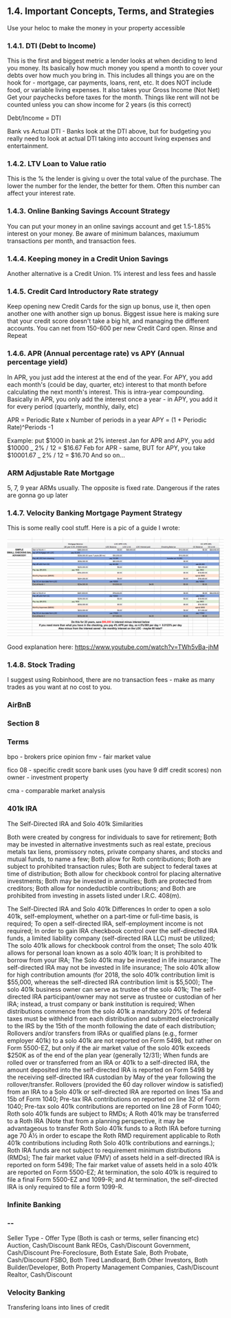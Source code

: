 ## 1.4. Important Concepts, Terms, and Strategies

Use your heloc to make the money in your property accessible

### 1.4.1. DTI (Debt to Income)

This is the first and biggest metric a lender looks at when deciding to lend you money. Its basically how much money you spend a month to cover your debts over how much you bring in.
This includes all things you are on the hook for - mortgage, car payments, loans, rent, etc. It does NOT include food, or variable living expenses.
It also takes your Gross Income (Not Net) Get your paychecks before taxes for the month. Things like rent will not be counted unless you can show income for 2 years (is this correct)

Debt/Income = DTI

Bank vs Actual DTI - Banks look at the DTI above, but for budgeting you really need to look at actual DTI taking into account living expenses and entertainment.

### 1.4.2. LTV Loan to Value ratio

This is the % the lender is giving u over the total value of the purchase. The lower the number for the lender, the better for them. Often this number can affect your interest rate.

### 1.4.3. Online Banking Savings Account Strategy

You can put your money in an online savings account and get 1.5-1.85% interest on your money. Be aware of minimum balances, maxiumum transactions per month, and transaction fees.

### 1.4.4. Keeping money in a Credit Union Savings

Another alternative is a Credit Union. 1% interest and less fees and hassle

### 1.4.5. Credit Card Introductory Rate strategy

Keep opening new Credit Cards for the sign up bonus, use it, then open another one with another sign up bonus. Biggest issue here is making sure that your credit score doesn't take a big hit, and managing the different accounts. You can net from 150-600 per new Credit Card open. Rinse and Repeat

### 1.4.6. APR (Annual percentage rate) vs APY (Annual percentage yield)

In APR, you just add the interest at the end of the year. For APY, you add each month's (could be day, quarter, etc) interest to that month before calculating the next month's interest. This is intra-year compounding.
Basically in APR, you only add the interest once a year - in APY, you add it for every period (quarterly, monthly, daily, etc)

APR = Periodic Rate x Number of periods in a year
APY = (1 + Periodic Rate)^Periods -1

Example: put $1000 in bank at 2% interest
Jan for APR and APY, you add $10000 _ 2% / 12 = $16.67
Feb for APR - same, BUT for APY, you take $10001.67 _ 2% / 12 = $16.70
And so on...

### ARM Adjustable Rate Mortgage

5, 7, 9 year ARMs usually. The opposite is fixed rate. Dangerous if the rates are gonna go up later

### 1.4.7. Velocity Banking Mortgage Payment Strategy

This is some really cool stuff. Here is a pic of a guide I wrote:

![](lib/velocity-banking-example.png)

Good explanation here: https://www.youtube.com/watch?v=TWh5vBa-jhM

### 1.4.8. Stock Trading

I suggest using Robinhood, there are no transaction fees - make as many trades as you want at no cost to you.

### AirBnB

### Section 8

### Terms

bpo - brokers price opinion
fmv - fair market value

fico 08 - specific credit score bank uses (you have 9 diff credit scores)
non owner - investment property

cma - comparable market analysis

### 401k IRA

The Self-Directed IRA and Solo 401k Similarities

Both were created by congress for individuals to save for retirement;
Both may be invested in alternative investments such as real estate, precious metals tax liens, promissory notes, private company shares, and stocks and mutual funds, to name a few;
Both allow for Roth contributions;
Both are subject to prohibited transaction rules;
Both are subject to federal taxes at time of distribution;
Both allow for checkbook control for placing alternative investments;
Both may be invested in annuities;
Both are protected from creditors;
Both allow for nondeductible contributions; and
Both are prohibited from investing in assets listed under I.R.C. 408(m).

The Self-Directed IRA and Solo 401k Differences
In order to open a solo 401k, self-employment, whether on a part-time or full-time basis, is required;
To open a self-directed IRA, self-employment income is not required;
In order to gain IRA checkbook control over the self-directed IRA funds, a limited liability company (self-directed IRA LLC) must be utilized;
The solo 401k allows for checkbook control from the onset;
The solo 401k allows for personal loan known as a solo 401k loan;
It is prohibited to borrow from your IRA;
The Solo 401k may be invested in life insurance;
The self-directed IRA may not be invested in life insurance;
The solo 401k allow for high contribution amounts (for 2018, the solo 401k contribution limit is $55,000, whereas the self-directed IRA contribution limit is $5,500);
The solo 401k business owner can serve as trustee of the solo 401k;
The self-directed IRA participant/owner may not serve as trustee or custodian of her IRA; instead, a trust company or bank institution is required;
When distributions commence from the solo 401k a mandatory 20% of federal taxes must be withheld from each distribution and submitted electronically to the IRS by the 15th of the month following the date of each distribution;
Rollovers and/or transfers from IRAs or qualified plans (e.g., former employer 401k) to a solo 401k are not reported on Form 5498, but rather on Form 5500-EZ, but only if the air market value of the solo 401k exceeds $250K as of the end of the plan year (generally 12/31);
When funds are rolled over or transferred from an IRA or 401k to a self-directed IRA, the amount deposited into the self-directed IRA is reported on Form 5498 by the receiving self-directed IRA custodian by May of the year following the rollover/transfer.
Rollovers (provided the 60 day rollover window is satisfied) from an IRA to a Solo 401k or self-directed IRA are reported on lines 15a and 15b of Form 1040;
Pre-tax IRA contributions on reported on line 32 of Form 1040;
Pre-tax solo 401k contributions are reported on line 28 of Form 1040;
Roth solo 401k funds are subject to RMDs;
A Roth 401k may be transferred to a Roth IRA (Note that from a planning perspective, it may be advantageous to transfer Roth Solo 401k funds to a Roth IRA before turning age 70 Â½ in order to escape the Roth RMD requirement applicable to Roth 401k contributions including Roth Solo 401k contributions and earnings.);
Roth IRA funds are not subject to requirement minimum distributions (RMDs);
The fair market value (FMV) of assets held in a self-directed IRA is reported on form 5498;
The fair market value of assets held in a solo 401k are reported on Form 5500-EZ;
At termination, the solo 401k is required to file a final Form 5500-EZ and 1099-R; and
At termination, the self-directed IRA is only required to file a form 1099-R.

### Infinite Banking

### --

Seller Type - Offer Type (Both is cash or terms, seller financing etc)
Auction, Cash/Discount
Bank REOs, Cash/Discount
Government, Cash/Discount
Pre-Foreclosure, Both
Estate Sale, Both
Probate, Cash/Discount
FSBO, Both
Tired Landloard, Both
Other Investors, Both
Builder/Developer, Both
Property Management Companies, Cash/Discount
Realtor, Cash/Discount

### Velocity Banking

Transfering loans into lines of credit
